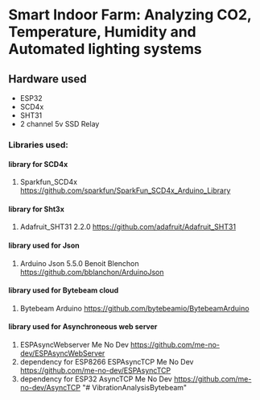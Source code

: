 # Smart Indoor Farm: Analyzing CO2, Temperature, Humidity and Automated lighting systems

## Hardware used 
* ESP32
* SCD4x
* SHT31 
* 2 channel 5v SSD Relay

### Libraries used:

#### library for SCD4x 
1. Sparkfun_SCD4x https://github.com/sparkfun/SparkFun_SCD4x_Arduino_Library

#### library for Sht3x
1. Adafruit_SHT31 2.2.0 https://github.com/adafruit/Adafruit_SHT31

#### library used for Json
1. Arduino Json 5.5.0 Benoit Blenchon <https://github.com/bblanchon/ArduinoJson>

#### library used for Bytebeam cloud
1. Bytebeam Arduino https://github.com/bytebeamio/BytebeamArduino

#### library used for Asynchroneous web server
1. ESPAsyncWebserver Me No Dev https://github.com/me-no-dev/ESPAsyncWebServer
2. dependency for ESP8266 ESPAsyncTCP Me No Dev https://github.com/me-no-dev/ESPAsyncTCP
3. dependency for ESP32 AsyncTCP Me No Dev https://github.com/me-no-dev/AsyncTCP
"# VibrationAnalysisBytebeam" 

